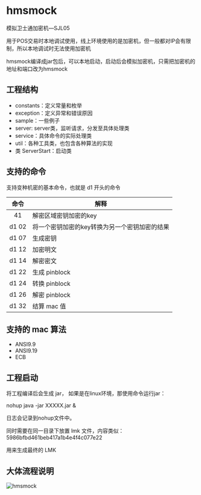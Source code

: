 # hmsmock
模拟卫士通加密机—SJL05

用于POS交易时本地调试使用，线上环境使用的是加密机，但一般都对IP会有限制，所以本地调试时无法使用加密机

hmsmock编译成jar包后，可以本地启动，启动后会模拟加密机，只需把加密机的地址和端口改为hmsmock

## 工程结构
- constants：定义常量和枚举
- exception：定义异常和错误原因
- sample：一些例子
- server: server类，监听请求，分发至具体处理类
- service：具体命令的实际处理类
- util：各种工具类，也包含各种算法的实现
- 类 ServerStart：启动类

## 支持的命令

支持变种机密的基本命令，也就是 d1 开头的命令

| 命令 | 解释 |
| :-: | - |
| 41 | 解密区域密钥加密的key|
| d1 02 | 将一个密钥加密的key转换为另一个密钥加密的结果 |
| d1 07 | 生成密钥 |
| d1 12 | 加密明文 |
| d1 14 | 解密密文 |
| d1 22 | 生成 pinblock |
| d1 24 | 转换 pinblock |
| d1 26 | 解密 pinblock |
| d1 32 | 结算 mac 值 |

## 支持的 mac 算法
- ANSI9.9
- ANSI9.19
- ECB

## 工程启动
将工程编译后会生成 jar， 如果是在linux环境，那使用命令运行jar：

nohup java -jar XXXXX.jar &

日志会记录到nohup文件中。

同时需要在同一目录下放置 lmk 文件，内容类似： 5986bfbd461beb417a1b4e4f4c077e22

用来生成最终的 LMK

## 大体流程说明

![hmsmock](http://ouruoqnrh.bkt.clouddn.com/hmsmock%E6%B5%81%E7%A8%8B.png)
